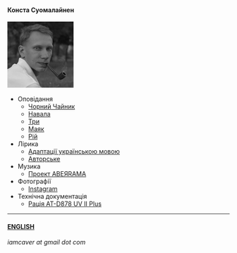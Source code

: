 #### Конста Суомалайнен

![Portrait](/img/portrait_s.png)

- Оповідання
  - [Чорний Чайник](/texts/blackk.md)
  - [Навала](/texts/infest.md)
  - [Три](/texts/trinity.md)
  - [Маяк](/texts/lighthouse.md)
  - [Рій](/texts/swarm.md)
- Лірика
  - [Адаптації українською мовою](/texts/adapt.md)
  - [Авторське](/texts/lyrics.md)
- Музика
  - [Проект ABEЯRAMA](https://suno.com/@aberrama)
- Фотографії
  - [Instagram](https://www.instagram.com/trailfarer/)
- Технічна документація
  - [Рація AT-D878 UV II Plus](/texts/anytone.md)
  
-----
  
#### [ENGLISH](/index_e.md)

*iamcaver at gmail dot com*

